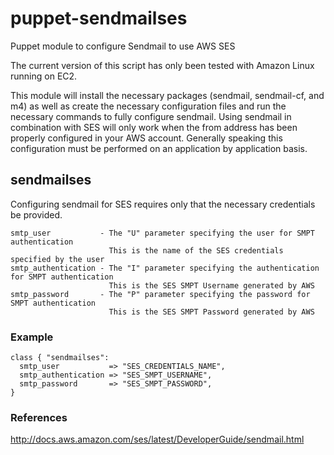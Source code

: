 puppet-sendmailses
==================

Puppet module to configure Sendmail to use AWS SES

The current version of this script has only been tested with Amazon Linux running on EC2.

This module will install the necessary packages (sendmail, sendmail-cf, and m4) as well
as create the necessary configuration files and run the necessary commands to fully
configure sendmail. Using sendmail in combination with SES will only work when the from
address has been properly configured in your AWS account. Generally speaking this
configuration must be performed on an application by application basis.

## sendmailses

Configuring sendmail for SES requires only that the necessary credentials be provided.

```
smtp_user           - The "U" parameter specifying the user for SMPT authentication
                      This is the name of the SES credentials specified by the user
smtp_authentication - The "I" parameter specifying the authentication for SMPT authentication
                      This is the SES SMPT Username generated by AWS
smtp_password       - The "P" parameter specifying the password for SMPT authentication
                      This is the SES SMPT Password generated by AWS
```

### Example

```
class { "sendmailses":
  smtp_user           => "SES_CREDENTIALS_NAME",
  smtp_authentication => "SES_SMPT_USERNAME",
  smtp_password       => "SES_SMPT_PASSWORD",
}
```

### References

http://docs.aws.amazon.com/ses/latest/DeveloperGuide/sendmail.html
